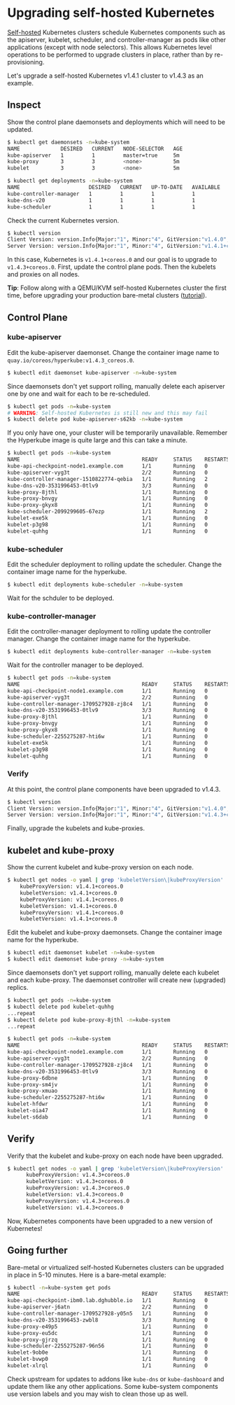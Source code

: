 
# Upgrading self-hosted Kubernetes

[Self-hosted](bootkube.md) Kubernetes clusters schedule Kubernetes components such as the apiserver, kubelet, scheduler, and controller-manager as pods like other applications (except with node selectors). This allows Kubernetes level operations to be performed to upgrade clusters in place, rather than by re-provisioning.

Let's upgrade a self-hosted Kubernetes v1.4.1 cluster to v1.4.3 as an example.

## Inspect

Show the control plane daemonsets and deployments which will need to be updated.

```sh
$ kubectl get daemonsets -n=kube-system
NAME             DESIRED   CURRENT   NODE-SELECTOR   AGE
kube-apiserver   1         1         master=true     5m
kube-proxy       3         3         <none>          5m
kubelet          3         3         <none>          5m

$ kubectl get deployments -n=kube-system
NAME                      DESIRED   CURRENT   UP-TO-DATE   AVAILABLE   AGE
kube-controller-manager   1         1         1            1           5m
kube-dns-v20              1         1         1            1           5m
kube-scheduler            1         1         1            1           5m
```

Check the current Kubernetes version.

```sh
$ kubectl version
Client Version: version.Info{Major:"1", Minor:"4", GitVersion:"v1.4.0", GitCommit:"a16c0a7f71a6f93c7e0f222d961f4675cd97a46b", GitTreeState:"clean", BuildDate:"2016-09-26T18:16:57Z", GoVersion:"go1.6.3", Compiler:"gc", Platform:"linux/amd64"}
Server Version: version.Info{Major:"1", Minor:"4", GitVersion:"v1.4.1+coreos.0", GitCommit:"b7a02f46b972c5211e5c04fdb1d5b86ac16c00eb", GitTreeState:"clean", BuildDate:"2016-10-11T20:13:55Z", GoVersion:"go1.6.3", Compiler:"gc", Platform:"linux/amd64"}
```

In this case, Kubernetes is `v1.4.1+coreos.0` and our goal is to upgrade to `v1.4.3+coreos.0`. First, update the control plane pods. Then the kubelets and proxies on all nodes.

**Tip**: Follow along with a QEMU/KVM self-hosted Kubernetes cluster the first time, before upgrading your production bare-metal clusters ([tutorial](bootkube.md)).

## Control Plane

### kube-apiserver

Edit the kube-apiserver daemonset. Change the container image name to `quay.io/coreos/hyperkube:v1.4.3_coreos.0`.

```sh
$ kubectl edit daemonset kube-apiserver -n=kube-system
```

Since daemonsets don't yet support rolling, manually delete each apiserver one by one and wait for each to be re-scheduled.

```sh
$ kubectl get pods -n=kube-system
# WARNING: Self-hosted Kubernetes is still new and this may fail
$ kubectl delete pod kube-apiserver-s62kb -n=kube-system
```

If you only have one, your cluster will be temporarily unavailable. Remember the Hyperkube image is quite large and this can take a minute.

```sh
$ kubectl get pods -n=kube-system
NAME                                       READY     STATUS    RESTARTS   AGE
kube-api-checkpoint-node1.example.com      1/1       Running   0          12m
kube-apiserver-vyg3t                       2/2       Running   0          2m
kube-controller-manager-1510822774-qebia   1/1       Running   2          12m
kube-dns-v20-3531996453-0tlv9              3/3       Running   0          12m
kube-proxy-8jthl                           1/1       Running   0          12m
kube-proxy-bnvgy                           1/1       Running   0          12m
kube-proxy-gkyx8                           1/1       Running   0          12m
kube-scheduler-2099299605-67ezp            1/1       Running   2          12m
kubelet-exe5k                              1/1       Running   0          12m
kubelet-p3g98                              1/1       Running   0          12m
kubelet-quhhg                              1/1       Running   0          12m
```

### kube-scheduler

Edit the scheduler deployment to rolling update the scheduler. Change the container image name for the hyperkube.

```sh
$ kubectl edit deployments kube-scheduler -n=kube-system
```

Wait for the schduler to be deployed.

### kube-controller-manager

Edit the controller-manager deployment to rolling update the controller manager. Change the container image name for the hyperkube.

```sh
$ kubectl edit deployments kube-controller-manager -n=kube-system
```

Wait for the controller manager to be deployed.

```sh
$ kubectl get pods -n=kube-system
NAME                                       READY     STATUS    RESTARTS   AGE
kube-api-checkpoint-node1.example.com      1/1       Running   0          28m
kube-apiserver-vyg3t                       2/2       Running   0          18m
kube-controller-manager-1709527928-zj8c4   1/1       Running   0          4m
kube-dns-v20-3531996453-0tlv9              3/3       Running   0          28m
kube-proxy-8jthl                           1/1       Running   0          28m
kube-proxy-bnvgy                           1/1       Running   0          28m
kube-proxy-gkyx8                           1/1       Running   0          28m
kube-scheduler-2255275287-hti6w            1/1       Running   0          6m
kubelet-exe5k                              1/1       Running   0          28m
kubelet-p3g98                              1/1       Running   0          28m
kubelet-quhhg                              1/1       Running   0          28m
```

### Verify

At this point, the control plane components have been upgraded to v1.4.3.

```sh
$ kubectl version
Client Version: version.Info{Major:"1", Minor:"4", GitVersion:"v1.4.0", GitCommit:"a16c0a7f71a6f93c7e0f222d961f4675cd97a46b", GitTreeState:"clean", BuildDate:"2016-09-26T18:16:57Z", GoVersion:"go1.6.3", Compiler:"gc", Platform:"linux/amd64"}
Server Version: version.Info{Major:"1", Minor:"4", GitVersion:"v1.4.3+coreos.0", GitCommit:"7819c84f25e8c661321ee80d6b9fa5f4ff06676f", GitTreeState:"clean", BuildDate:"2016-10-17T21:19:17Z", GoVersion:"go1.6.3", Compiler:"gc", Platform:"linux/amd64"}
```

Finally, upgrade the kubelets and kube-proxies.

## kubelet and kube-proxy

Show the current kubelet and kube-proxy version on each node.

```sh
$ kubectl get nodes -o yaml | grep 'kubeletVersion\|kubeProxyVersion'
    kubeProxyVersion: v1.4.1+coreos.0
    kubeletVersion: v1.4.1+coreos.0
    kubeProxyVersion: v1.4.1+coreos.0
    kubeletVersion: v1.4.1+coreos.0
    kubeProxyVersion: v1.4.1+coreos.0
    kubeletVersion: v1.4.1+coreos.0
```

Edit the kubelet and kube-proxy daemonsets. Change the container image name for the hyperkube.

```sh
$ kubectl edit daemonset kubelet -n=kube-system
$ kubectl edit daemonset kube-proxy -n=kube-system
```

Since daemonsets don't yet support rolling, manually delete each kubelet and each kube-proxy. The daemonset controller will create new (upgraded) replics.

```sh
$ kubectl get pods -n=kube-system
$ kubectl delete pod kubelet-quhhg
...repeat
$ kubectl delete pod kube-proxy-8jthl -n=kube-system
...repeat

$ kubectl get pods -n=kube-system
NAME                                       READY     STATUS    RESTARTS   AGE
kube-api-checkpoint-node1.example.com      1/1       Running   0          1h
kube-apiserver-vyg3t                       2/2       Running   0          1h
kube-controller-manager-1709527928-zj8c4   1/1       Running   0          47m
kube-dns-v20-3531996453-0tlv9              3/3       Running   0          1h
kube-proxy-6dbne                           1/1       Running   0          1s
kube-proxy-sm4jv                           1/1       Running   0          8s
kube-proxy-xmuao                           1/1       Running   0          14s
kube-scheduler-2255275287-hti6w            1/1       Running   0          49m
kubelet-hfdwr                              1/1       Running   0          38s
kubelet-oia47                              1/1       Running   0          52s
kubelet-s6dab                              1/1       Running   0          59s
```

## Verify

Verify that the kubelet and kube-proxy on each node have been upgraded.

```sh
$ kubectl get nodes -o yaml | grep 'kubeletVersion\|kubeProxyVersion'
      kubeProxyVersion: v1.4.3+coreos.0
      kubeletVersion: v1.4.3+coreos.0
      kubeProxyVersion: v1.4.3+coreos.0
      kubeletVersion: v1.4.3+coreos.0
      kubeProxyVersion: v1.4.3+coreos.0
      kubeletVersion: v1.4.3+coreos.0
```

Now, Kubernetes components have been upgraded to a new version of Kubernetes!

## Going further

Bare-metal or virtualized self-hosted Kubernetes clusters can be upgraded in place in 5-10 minutes. Here is a bare-metal example:

```sh
$ kubectl -n=kube-system get pods
NAME                                       READY     STATUS    RESTARTS   AGE
kube-api-checkpoint-ibm0.lab.dghubble.io   1/1       Running   0          2d
kube-apiserver-j6atn                       2/2       Running   0          5m
kube-controller-manager-1709527928-y05n5   1/1       Running   0          1m
kube-dns-v20-3531996453-zwbl8              3/3       Running   0          2d
kube-proxy-e49p5                           1/1       Running   0          14s
kube-proxy-eu5dc                           1/1       Running   0          8s
kube-proxy-gjrzq                           1/1       Running   0          3s
kube-scheduler-2255275287-96n56            1/1       Running   0          2m
kubelet-9ob0e                              1/1       Running   0          19s
kubelet-bvwp0                              1/1       Running   0          14s
kubelet-xlrql                              1/1       Running   0          24s
```

Check upstream for updates to addons like `kube-dns` or `kube-dashboard` and update them like any other applications. Some kube-system components use version labels and you may wish to clean those up as well.
